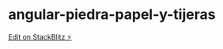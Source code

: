 # angular-piedra-papel-y-tijeras

[Edit on StackBlitz ⚡️](https://stackblitz.com/edit/angular-z8wawo)